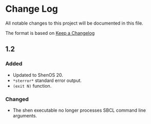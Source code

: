 # Change Log

All notable changes to this project will be documented in this file.

The format is based on [Keep a Changelog](http://keepachangelog.com/)

## 1.2

### Added

- Updated to ShenOS 20.
- `*sterror*` standard error output.
- `(exit N)` function.

### Changed

- The shen executable no longer processes SBCL command line arguments.
